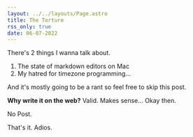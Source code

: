 ```yaml
---
layout: ../../layouts/Page.astro
title: The Torture
rss_only: true
date: 06-07-2022
---
```


There's 2 things I wanna talk about.

1. The state of markdown editors on Mac 
2. My hatred for timezone programming... 

And it's mostly going to be a rant so feel free to skip this post. 

**Why write it on the web?** 
Valid. Makes sense... Okay then. 

No Post. 

That's it.
Adios.
